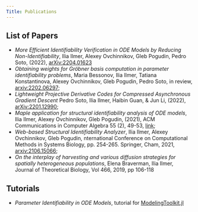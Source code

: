 ```yaml
---
Title: Publications
---
```


## List of Papers

- _More Efficient Identifiability Verification in ODE Models by Reducing Non-Identifiability_, Ilia Ilmer, Alexey Ovchinnikov, Gleb Pogudin, Pedro Soto, (2022), [arXiv:2204.01623](https://arxiv.org/abs/2204.01623)
- _Obtaining weights for Gröbner basis computation in parameter identifiability problems_, Maria Bessonov, Ilia Ilmer, Tatiana Konstantinova, Alexey Ovchinnikov, Gleb Pogudin, Pedro Soto, in review, [arxiv:2202.06297](https://arxiv.org/abs/2202.06297);
- _Lightweight Projective Derivative Codes for Compressed Asynchronous Gradient Descent_ Pedro Soto, Ilia Ilmer, Haibin Guan, & Jun Li, (2022), [arXiv:2201.12990](https://arxiv.org/abs/2201.12990);
- _Maple application for structural identifiability analysis of ODE models_, Ilia Ilmer, Alexey Ovchinnikov, Gleb Pogudin, (2021), ACM Communications in Computer Algebra 55 (2), 49-53, [link](https://dl.acm.org/doi/abs/10.1145/3493492.3493497);
- _Web-based Structural Identifiability Analyzer_, Ilia Ilmer, Alexey Ovchinnikov, Gleb Pogudin, nternational Conference on Computational Methods in Systems Biology, pp. 254-265. Springer, Cham, 2021, [arxiv:2106.15066](https://arxiv.org/abs/2106.15066);
- _On the interplay of harvesting and various diffusion strategies for spatially heterogeneous populations_, Elena Braverman, Ilia Ilmer, Journal of Theoretical Biology, Vol 466, 2019, pp 106-118

## Tutorials

- _Parameter Identifiability in ODE Models_, tutorial for [ModelingToolkit.jl](https://mtk.sciml.ai/dev/tutorials/parameter_identifiability/)

